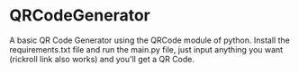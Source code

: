 # QRCodeGenerator
A basic QR Code Generator using the QRCode module of python. Install the requirements.txt file and run the main.py file, just input anything you want (rickroll link also works) and you'll get a QR Code. 
